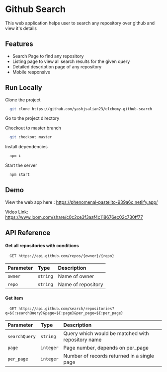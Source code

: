 # Github Search

This web application helps user to search any repository over github and view it's details

## Features

- Search Page to find any repository
- Listing page to view all search results for the given query
- Detailed description page of any repository
- Mobile responsive

## Run Locally

Clone the project

```bash
  git clone https://github.com/yashjsalian23/elchemy-github-search
```

Go to the project directory

Checkout to master branch

```bash
  git checkout master
```

Install dependencies

```bash
  npm i
```

Start the server

```bash
  npm start
```

## Demo

View the web app here : https://phenomenal-pastelito-939a6c.netlify.app/

Video Link: https://www.loom.com/share/c0c2ce3f3aaf4c118676ec02c730ff77

## API Reference

#### Get all repositories with conditions

```http
  GET https://api.github.com/repos/{owner}/{repo}
```

| Parameter | Type     | Description        |
| :-------- | :------- | :----------------- |
| `owner`   | `string` | Name of owner      |
| `repo`    | `string` | Name of repository |

#### Get item

```http
  GET https://api.github.com/search/repositories?q=${:searchQuery}&page=${:page}&per_page=${:per_page}
```

| Parameter     | Type      | Description                                       |
| :------------ | :-------- | :------------------------------------------------ |
| `searchQuery` | `string`  | Query which would be matched with repository name |
| `page`        | `integer` | Page number, depends on per_page                  |
| `per_page`    | `integer` | Number of records returned in a single page       |
